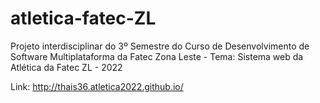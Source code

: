 # atletica-fatec-ZL
Projeto interdisciplinar do 3º Semestre do Curso de Desenvolvimento de Software Multiplataforma da Fatec Zona Leste - Tema: Sistema web da Atlética da Fatec ZL - 2022


Link: http://thais36.atletica2022.github.io/
